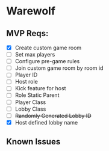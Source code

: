 # Warewolf

## MVP Reqs:

- [x] Create custom game room
- [ ] Set max players
- [ ] Configure pre-game rules
- [ ] Join custom game room by room id
- [ ] Player ID
- [ ] Host role
- [ ] Kick feature for host
- [ ] Role Static Parent
- [ ] Player Class
- [ ] Lobby Class
- [ ] ~~Randomly Generated Lobby ID~~
- [x] Host defined lobby name

## Known Issues
